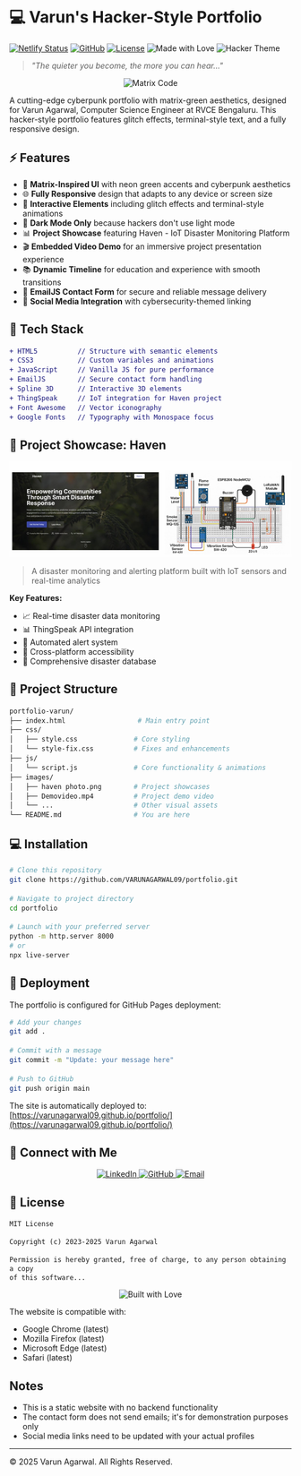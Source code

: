 # 💻 Varun's Hacker-Style Portfolio

[![Netlify Status](https://img.shields.io/badge/netlify-deployed-success)](https://varunagarwal.netlify.app)
[![GitHub](https://img.shields.io/badge/GitHub-Portfolio-00ff41?style=flat&logo=github&logoColor=white)](https://github.com/VARUNAGARWAL09/portfolio)
[![License](https://img.shields.io/badge/License-MIT-blue.svg)](LICENSE)
![Made with Love](https://img.shields.io/badge/Made%20with-%E2%9D%A4-red.svg)
![Hacker Theme](https://img.shields.io/badge/Theme-Cyberpunk-00ff41)

> _"The quieter you become, the more you can hear..."_

<p align="center">
  <img src="https://media.giphy.com/media/WoD6JZnwap6s8/giphy.gif" alt="Matrix Code" width="500"/>
</p>

A cutting-edge cyberpunk portfolio with matrix-green aesthetics, designed for Varun Agarwal, Computer Science Engineer at RVCE Bengaluru. This hacker-style portfolio features glitch effects, terminal-style text, and a fully responsive design.

## ⚡ Features

- 🔋 **Matrix-Inspired UI** with neon green accents and cyberpunk aesthetics
- 🌐 **Fully Responsive** design that adapts to any device or screen size
- 🔮 **Interactive Elements** including glitch effects and terminal-style animations
- 📱 **Dark Mode Only** because hackers don't use light mode
- 📊 **Project Showcase** featuring Haven - IoT Disaster Monitoring Platform
- 🎬 **Embedded Video Demo** for an immersive project presentation experience
- 📚 **Dynamic Timeline** for education and experience with smooth transitions
- 📨 **EmailJS Contact Form** for secure and reliable message delivery
- 👾 **Social Media Integration** with cybersecurity-themed linking

## 🔌 Tech Stack

```diff
+ HTML5          // Structure with semantic elements
+ CSS3           // Custom variables and animations
+ JavaScript     // Vanilla JS for pure performance
+ EmailJS        // Secure contact form handling
+ Spline 3D      // Interactive 3D elements
+ ThingSpeak     // IoT integration for Haven project
+ Font Awesome   // Vector iconography
+ Google Fonts   // Typography with Monospace focus
```

## 💾 Project Showcase: Haven

<p align="center">
  <img src="https://github.com/VARUNAGARWAL09/portfolio/raw/main/images/haven%20photo.png" alt="Haven Project" width="600"/>
</p>

> A disaster monitoring and alerting platform built with IoT sensors and real-time analytics

**Key Features:**
- 📈 Real-time disaster data monitoring
- 📊 ThingSpeak API integration
- 🚨 Automated alert system
- 📱 Cross-platform accessibility
- 📂 Comprehensive disaster database

## 🔑 Project Structure

```bash
portfolio-varun/
├── index.html                  # Main entry point
├── css/
│   ├── style.css              # Core styling
│   └── style-fix.css          # Fixes and enhancements
├── js/
│   └── script.js              # Core functionality & animations
├── images/
│   ├── haven photo.png        # Project showcases
│   ├── Demovideo.mp4          # Project demo video
│   └── ...                    # Other visual assets
└── README.md                  # You are here
```

## 💻 Installation

```bash
# Clone this repository
git clone https://github.com/VARUNAGARWAL09/portfolio.git

# Navigate to project directory
cd portfolio

# Launch with your preferred server
python -m http.server 8000
# or
npx live-server
```

## 🔄 Deployment

The portfolio is configured for GitHub Pages deployment:

```bash
# Add your changes
git add .

# Commit with a message
git commit -m "Update: your message here"

# Push to GitHub
git push origin main
```

The site is automatically deployed to: [https://varunagarwal09.github.io/portfolio/](https://varunagarwal09.github.io/portfolio/)

## 🔐 Connect with Me

<p align="center">
  <a href="https://www.linkedin.com/in/varun-agarwal/" target="_blank">
    <img src="https://img.shields.io/badge/LinkedIn-0077B5?style=for-the-badge&logo=linkedin&logoColor=white" alt="LinkedIn"/>
  </a>
  <a href="https://github.com/VARUNAGARWAL09" target="_blank">
    <img src="https://img.shields.io/badge/GitHub-100000?style=for-the-badge&logo=github&logoColor=white" alt="GitHub"/>
  </a>
  <a href="mailto:varunagarwal0964@gmail.com">
    <img src="https://img.shields.io/badge/Gmail-D14836?style=for-the-badge&logo=gmail&logoColor=white" alt="Email"/>
  </a>
</p>

## 📜 License

```
MIT License

Copyright (c) 2023-2025 Varun Agarwal

Permission is hereby granted, free of charge, to any person obtaining a copy
of this software...
```

<p align="center">
  <img src="https://forthebadge.com/images/badges/built-with-love.svg" alt="Built with Love"/>
</p>

The website is compatible with:
- Google Chrome (latest)
- Mozilla Firefox (latest)
- Microsoft Edge (latest)
- Safari (latest)

## Notes

- This is a static website with no backend functionality
- The contact form does not send emails; it's for demonstration purposes only
- Social media links need to be updated with your actual profiles

---

© 2025 Varun Agarwal. All Rights Reserved.
